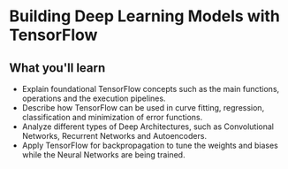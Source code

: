 # Building Deep Learning Models with TensorFlow

## What you'll learn

- Explain foundational TensorFlow concepts such as the main functions, operations and the execution pipelines. 
- Describe how TensorFlow can be used in curve fitting, regression, classification and minimization of error functions.
- Analyze different types of Deep Architectures, such as Convolutional Networks, Recurrent Networks and Autoencoders.
- Apply TensorFlow for backpropagation to tune the weights and biases while the Neural Networks are being trained.